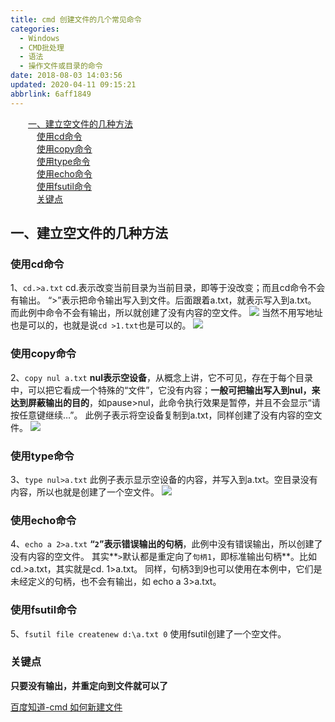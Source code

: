 ```yaml
---
title: cmd 创建文件的几个常见命令
categories: 
  - Windows
  - CMD批处理
  - 语法
  - 操作文件或目录的命令
date: 2018-08-03 14:03:56
updated: 2020-04-11 09:15:21
abbrlink: 6aff1849
---
```

<div id='my_toc'><a href="/blog/6aff1849/#一、建立空文件的几种方法" class="header_2">一、建立空文件的几种方法</a>&nbsp;<br><a href="/blog/6aff1849/#使用cd命令" class="header_3">使用cd命令</a>&nbsp;<br><a href="/blog/6aff1849/#使用copy命令" class="header_3">使用copy命令</a>&nbsp;<br><a href="/blog/6aff1849/#使用type命令" class="header_3">使用type命令</a>&nbsp;<br><a href="/blog/6aff1849/#使用echo命令" class="header_3">使用echo命令</a>&nbsp;<br><a href="/blog/6aff1849/#使用fsutil命令" class="header_3">使用fsutil命令</a>&nbsp;<br><a href="/blog/6aff1849/#关键点" class="header_3">关键点</a>&nbsp;<br></div>
<style>.header_1{margin-left: 1em;}.header_2{margin-left: 2em;}.header_3{margin-left: 3em;}.header_4{margin-left: 4em;}.header_5{margin-left: 5em;}.header_6{margin-left: 6em;}</style>
<!--more-->
<script>if (navigator.platform.search('arm')==-1){document.getElementById('my_toc').style.display = 'none';}var e,p = document.getElementsByTagName('p');while (p.length>0) {e = p[0];e.parentElement.removeChild(e);}</script>

<!--end-->
## 一、建立空文件的几种方法 ##
### 使用cd命令 ###
1、`cd.>a.txt`
cd.表示改变当前目录为当前目录，即等于没改变；而且cd命令不会有输出。
“>”表示把命令输出写入到文件。后面跟着a.txt，就表示写入到a.txt。
而此例中命令不会有输出，所以就创建了没有内容的空文件。
![](https://i.imgur.com/jLjCU4z.png)
当然不用写地址也是可以的，也就是说`cd >1.txt`也是可以的。
![](https://i.imgur.com/s914p7I.png)
### 使用copy命令 ###
2、`copy nul a.txt`
**nul表示空设备**，从概念上讲，它不可见，存在于每个目录中，可以把它看成一个特殊的“文件”，它没有内容；**一般可把输出写入到nul，来达到屏蔽输出的目的**，如pause>nul，此命令执行效果是暂停，并且不会显示“请按任意键继续…”。
此例子表示将空设备复制到a.txt，同样创建了没有内容的空文件。
![](https://i.imgur.com/IMKmwSW.png)
### 使用type命令 ###
3、`type nul>a.txt`
此例子表示显示空设备的内容，并写入到a.txt。空目录没有内容，所以也就是创建了一个空文件。
![](https://i.imgur.com/gvC4DMB.png)
### 使用echo命令 ###
4、`echo a 2>a.txt`
**“`2`”表示错误输出的句柄**，此例中没有错误输出，所以创建了没有内容的空文件。
其实**`>`默认都是重定向了`句柄1`，即标准输出句柄**。比如cd.>a.txt，其实就是cd. 1>a.txt。
同样，句柄3到9也可以使用在本例中，它们是未经定义的句柄，也不会有输出，如
echo a 3>a.txt。
### 使用fsutil命令 ###
5、`fsutil file createnew d:\a.txt 0`
使用fsutil创建了一个空文件。
### 关键点 ###
**只要没有输出，并重定向到文件就可以了**

[百度知道-cmd 如何新建文件](https://zhidao.baidu.com/question/277563240.html)

